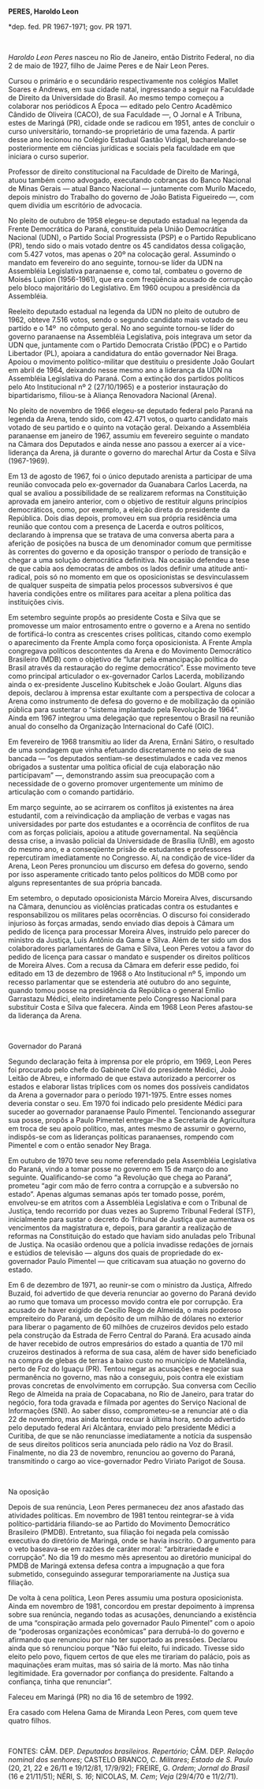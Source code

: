 **PERES, Haroldo Leon**

\*dep. fed. PR 1967-1971; gov. PR 1971.

 

*Haroldo Leon Peres* nasceu no Rio de Janeiro, então Distrito Federal,
no dia 2 de maio de 1927, filho de Jaime Peres e de Nair Leon Peres.

Cursou o primário e o secundário respectivamente nos colégios Mallet
Soares e Andrews, em sua cidade natal, ingressando a seguir na Faculdade
de Direito da Universidade do Brasil. Ao mesmo tempo começou a colaborar
nos periódicos A Época — editado pelo Centro Acadêmico Cândido de
Oliveira (CACO), de sua Faculdade —, O Jornal e A Tribuna, estes de
Maringá (PR), cidade onde se radicou em 1951, antes de concluir o curso
universitário, tornando-se proprietário de uma fazenda. A partir desse
ano lecionou no Colégio Estadual Gastão Vidigal, bacharelando-se
posteriormente em ciências jurídicas e sociais pela faculdade em que
iniciara o curso superior.

Professor de direito constitucional na Faculdade de Direito de Maringá,
atuou também como advogado, executando cobranças do Banco Nacional de
Minas Gerais — atual Banco Nacional — juntamente com Murilo Macedo,
depois ministro do Trabalho do governo de João Batista Figueiredo —, com
quem dividia um escritório de advocacia.

No pleito de outubro de 1958 elegeu-se deputado estadual na legenda da
Frente Democrática do Paraná, constituída pela União Democrática
Nacional (UDN), o Partido Social Progressista (PSP) e o Partido
Republicano (PR), tendo sido o mais votado dentre os 45 candidatos dessa
coligação, com 5.427 votos, mas apenas o 20º na colocação geral.
Assumindo o mandato em fevereiro do ano seguinte, tornou-se líder da UDN
na Assembléia Legislativa paranaense e, como tal, combateu o governo de
Moisés Lupion (1956-1961), que era com freqüência acusado de corrupção
pelo bloco majoritário do Legislativo. Em 1960 ocupou a presidência da
Assembléia.

Reeleito deputado estadual na legenda da UDN no pleito de outubro de
1962, obteve 7.516 votos, sendo o segundo candidato mais votado de seu
partido e o 14º  no cômputo geral. No ano seguinte tornou-se líder do
governo paranaense na Assembléia Legislativa, pois integrava um setor da
UDN que, juntamente com o Partido Democrata Cristão (PDC) e o Partido
Libertador (PL), apoiara a candidatura do então governador Nei Braga.
Apoiou o movimento político-militar que destituiu o presidente João
Goulart em abril de 1964, deixando nesse mesmo ano a liderança da UDN na
Assembléia Legislativa do Paraná. Com a extinção dos partidos políticos
pelo Ato Institucional nº 2 (27/10/1965) e a posterior instauração do
bipartidarismo, filiou-se à Aliança Renovadora Nacional (Arena).

No pleito de novembro de 1966 elegeu-se deputado federal pelo Paraná na
legenda da Arena, tendo sido, com 42.471 votos, o quarto candidato mais
votado de seu partido e o quinto na votação geral. Deixando a Assembléia
paranaense em janeiro de 1967, assumiu em fevereiro seguinte o mandato
na Câmara dos Deputados e ainda nesse ano passou a exercer aí a
vice-liderança da Arena, já durante o governo do marechal Artur da Costa
e Silva (1967-1969).

Em 13 de agosto de 1967, foi o único deputado arenista a participar de
uma reunião convocada pelo ex-governador da Guanabara Carlos Lacerda, na
qual se avaliou a possibilidade de se realizarem reformas na
Constituição aprovada em janeiro anterior, com o objetivo de restituir
alguns princípios democráticos, como, por exemplo, a eleição direta do
presidente da República. Dois dias depois, promoveu em sua própria
residência uma reunião que contou com a presença de Lacerda e outros
políticos, declarando à imprensa que se tratava de uma conversa aberta
para a aferição de posições na busca de um denominador comum que
permitisse às correntes do governo e da oposição transpor o período de
transição e chegar a uma solução democrática definitiva. Na ocasião
defendeu a tese de que cabia aos democratas de ambos os lados definir
uma atitude anti-radical, pois só no momento em que os oposicionistas se
desvinculassem de qualquer suspeita de simpatia pelos processos
subversivos é que haveria condições entre os militares para aceitar a
plena política das instituições civis.

Em setembro seguinte propôs ao presidente Costa e Silva que se
promovesse um maior entrosamento entre o governo e a Arena no sentido de
fortificá-lo contra as crescentes crises políticas, citando como exemplo
o aparecimento da Frente Ampla como força oposicionista. A Frente Ampla
congregava políticos descontentes da Arena e do Movimento Democrático
Brasileiro (MDB) com o objetivo de “lutar pela emancipação política do
Brasil através da restauração do regime democrático”. Esse movimento
teve como principal articulador o ex-governador Carlos Lacerda,
mobilizando ainda o ex-presidente Juscelino Kubitschek e João Goulart.
Alguns dias depois, declarou à imprensa estar exultante com a
perspectiva de colocar a Arena como instrumento de defesa do governo e
de mobilização da opinião pública para sustentar o “sistema implantado
pela Revolução de 1964”. Ainda em 1967 integrou uma delegação que
representou o Brasil na reunião anual do conselho da Organização
Internacional do Café (OIC).

Em fevereiro de 1968 transmitiu ao líder da Arena, Ernâni Sátiro, o
resultado de uma sondagem que vinha efetuando discretamente no seio de
sua bancada — “os deputados sentiam-se desestimulados e cada vez menos
obrigados a sustentar uma política oficial de cuja elaboração não
participavam” —, demonstrando assim sua preocupação com a necessidade de
o governo promover urgentemente um mínimo de articulação com o comando
partidário.

Em março seguinte, ao se acirrarem os conflitos já existentes na área
estudantil, com a reivindicação da ampliação de verbas e vagas nas
universidades por parte dos estudantes e a ocorrência de conflitos de
rua com as forças policiais, apoiou a atitude governamental. Na
seqüência dessa crise, a invasão policial da Universidade de Brasília
(UnB), em agosto do mesmo ano, e a conseqüente prisão de estudantes e
professores repercutiram imediatamente no Congresso. Aí, na condição de
vice-líder da Arena, Leon Peres pronunciou um discurso em defesa do
governo, sendo por isso asperamente criticado tanto pelos políticos do
MDB como por alguns representantes de sua própria bancada.

Em setembro, o deputado oposicionista Márcio Moreira Alves, discursando
na Câmara, denunciou as violências praticadas contra os estudantes e
responsabilizou os militares pelas ocorrências. O discurso foi
considerado injurioso às forças armadas, sendo enviado dias depois à
Câmara um pedido de licença para processar Moreira Alves, instruído pelo
parecer do ministro da Justiça, Luís Antônio da Gama e Silva. Além de
ter sido um dos colaboradores parlamentares de Gama e Silva, Leon Peres
votou a favor do pedido de licença para cassar o mandato e suspender os
direitos políticos de Moreira Alves. Com a recusa da Câmara em deferir
esse pedido, foi editado em 13 de dezembro de 1968 o Ato Institucional
nº 5, impondo um recesso parlamentar que se estenderia até outubro do
ano seguinte, quando tomou posse na presidência da República o general
Emílio Garrastazu Médici, eleito indiretamente pelo Congresso Nacional
para substituir Costa e Silva que falecera. Ainda em 1968 Leon Peres
afastou-se da liderança da Arena.

 

Governador do Paraná

Segundo declaração feita à imprensa por ele próprio, em 1969, Leon Peres
foi procurado pelo chefe do Gabinete Civil do presidente Médici, João
Leitão de Abreu, e informado de que estava autorizado a percorrer os
estados e elaborar listas tríplices com os nomes dos possíveis
candidatos da Arena a governador para o período 1971-1975. Entre esses
nomes deveria constar o seu. Em 1970 foi indicado pelo presidente Médici
para suceder ao governador paranaense Paulo Pimentel. Tencionando
assegurar sua posse, propôs a Paulo Pimentel entregar-lhe a Secretaria
de Agricultura em troca de seu apoio político, mas, antes mesmo de
assumir o governo, indispôs-se com as lideranças políticas paranaenses,
rompendo com Pimentel e com o então senador Ney Braga.

Em outubro de 1970 teve seu nome referendado pela Assembléia Legislativa
do Paraná, vindo a tomar posse no governo em 15 de março do ano
seguinte. Qualificando-se como “a Revolução que chega ao Paraná”,
prometeu “agir com mão de ferro contra a corrupção e a subversão no
estado”. Apenas algumas semanas após ter tomado posse, porém,
envolveu-se em atritos com a Assembléia Legislativa e com o Tribunal de
Justiça, tendo recorrido por duas vezes ao Supremo Tribunal Federal
(STF), inicialmente para sustar o decreto do Tribunal de Justiça que
aumentava os vencimentos da magistratura e, depois, para garantir a
realização de reformas na Constituição do estado que haviam sido
anuladas pelo Tribunal de Justiça. Na ocasião ordenou que a polícia
invadisse redações de jornais e estúdios de televisão — alguns dos quais
de propriedade do ex-governador Paulo Pimentel — que criticavam sua
atuação no governo do estado.

Em 6 de dezembro de 1971, ao reunir-se com o ministro da Justiça,
Alfredo Buzaid, foi advertido de que deveria renunciar ao governo do
Paraná devido ao rumo que tomava um processo movido contra ele por
corrupção. Era acusado de haver exigido de Cecílio Rego de Almeida, o
mais poderoso empreiteiro do Paraná, um depósito de um milhão de dólares
no exterior para liberar o pagamento de 60 milhões de cruzeiros devidos
pelo estado pela construção da Estrada de Ferro Central do Paraná. Era
acusado ainda de haver recebido de outros empresários do estado a
quantia de 170 mil cruzeiros destinados à reforma de sua casa, além de
haver sido beneficiado na compra de glebas de terras a baixo custo no
município de Matelândia, perto de Foz do Iguaçu (PR). Tentou negar as
acusações e negociar sua permanência no governo, mas não a conseguiu,
pois contra ele existiam provas concretas de envolvimento em corrupção.
Sua conversa com Cecílio Rego de Almeida na praia de Copacabana, no Rio
de Janeiro, para tratar do negócio, fora toda gravada e filmada por
agentes do Serviço Nacional de Informações (SNI). Ao saber disso,
comprometeu-se a renunciar até o dia 22 de novembro, mas ainda tentou
recuar à última hora, sendo advertido pelo deputado federal Ari
Alcântara, enviado pelo presidente Médici a Curitiba, de que se não
renunciasse imediatamente a notícia da suspensão de seus direitos
políticos seria anunciada pelo rádio na Voz do Brasil. Finalmente, no
dia 23 de novembro, renunciou ao governo do Paraná, transmitindo o cargo
ao vice-governador Pedro Viriato Parigot de Sousa.

 

Na oposição

Depois de sua renúncia, Leon Peres permaneceu dez anos afastado das
atividades políticas. Em novembro de 1981 tentou reintegrar-se à vida
político-partidária filiando-se ao Partido do Movimento Democrático
Brasileiro (PMDB). Entretanto, sua filiação foi negada pela comissão
executiva do diretório de Maringá, onde se havia inscrito. O argumento
para o veto baseava-se em razões de caráter moral: “arbitrariedade e
corrupção”. No dia 19 do mesmo mês apresentou ao diretório municipal do
PMDB de Maringá extensa defesa contra a impugnação a que fora submetido,
conseguindo assegurar temporariamente na Justiça sua filiação.

De volta à cena política, Leon Peres assumiu uma postura oposicionista.
Ainda em novembro de 1981, concordou em prestar depoimento à imprensa
sobre sua renúncia, negando todas as acusações, denunciando a existência
de uma “conspiração armada pelo governador Paulo Pimentel” com o apoio
de “poderosas organizações econômicas” para derrubá-lo do governo e
afirmando que renunciou por não ter suportado as pressões. Declarou
ainda que só renunciou porque “Não fui eleito, fui indicado. Tivesse
sido eleito pelo povo, fiquem certos de que eles me tirariam do palácio,
pois as maquinações eram muitas, mas só sairia de lá morto. Mas não
tinha legitimidade. Era governador por confiança do presidente. Faltando
a confiança, tinha que renunciar”.

Faleceu em Maringá (PR) no dia 16 de setembro de 1992.

Era casado com Helena Gama de Miranda Leon Peres, com quem teve quatro
filhos.

 

FONTES: CÂM. DEP. *Deputados brasileiros*. *Repertório*; CÂM. DEP.
*Relação nominal* *dos senhores*; CASTELO BRANCO, C. *Militares*;
*Estado de S. Paulo* (20, 21, 22 e 26/11 e 19/12/81, 17/9/92); FREIRE,
G. *Ordem*; *Jornal do Brasil* (16 e 21/11/51); NÉRI, S. *16*; NICOLAS,
M. *Cem*; *Veja* (29/4/70 e 11/2/71).

 
